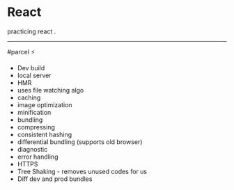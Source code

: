 # React

practicing react . <hr>

#parcel ⚡️

- Dev build
- local server
- HMR
- uses file watching algo
- caching
- image optimization
- minification
- bundling
- compressing
- consistent hashing
- differential bundling (supports old browser)
- diagnostic
- error handling
- HTTPS
- Tree Shaking - removes unused codes for us
- Diff dev and prod bundles
